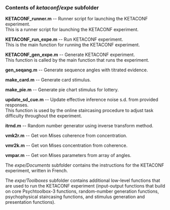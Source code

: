 ### Contents of *ketaconf/expe* subfolder

**KETACONF_runner.m** -- Runner script for launching the KETACONF experiment. <br />
This is a runner script for launching the KETACONF experiment.

**KETACONF_run_expe.m** -- Run KETACONF experiment. <br />
This is the main function for running the KETACONF experiment.

**KETACONF_gen_expe.m** -- Generate KETACONF experiment. <br />
This function is called by the main function that runs the experiment.

**gen_seqang.m** -- Generate sequence angles with titrated evidence.

**make_card.m** -- Generate card stimulus.

**make_pie.m** -- Generate pie chart stimulus for lottery.

**update_sd_cue.m** -- Update effective inference noise s.d. from provided responses. <br />
This function is used by the online staircasing procedure to adjust task difficulty throughout the experiment.

**itrnd.m** -- Random number generator using inverse transform method.

**vmk2r.m** -- Get von Mises coherence from concentration.

**vmr2k.m** -- Get von Mises concentration from coherence.

**vmpar.m** -- Get von Mises parameters from array of angles.

The *expe/Documents* subfolder contains the instructions for the KETACONF experiment, written in French.

The *expe/Toolboxes* subfolder contains additional low-level functions that are used to run the KETACONF experiment (input-output functions that build on core Psychtoolbox-3 functions, random-number generation functions, psychophysical staircasing functions, and stimulus generation and presentation functions).
